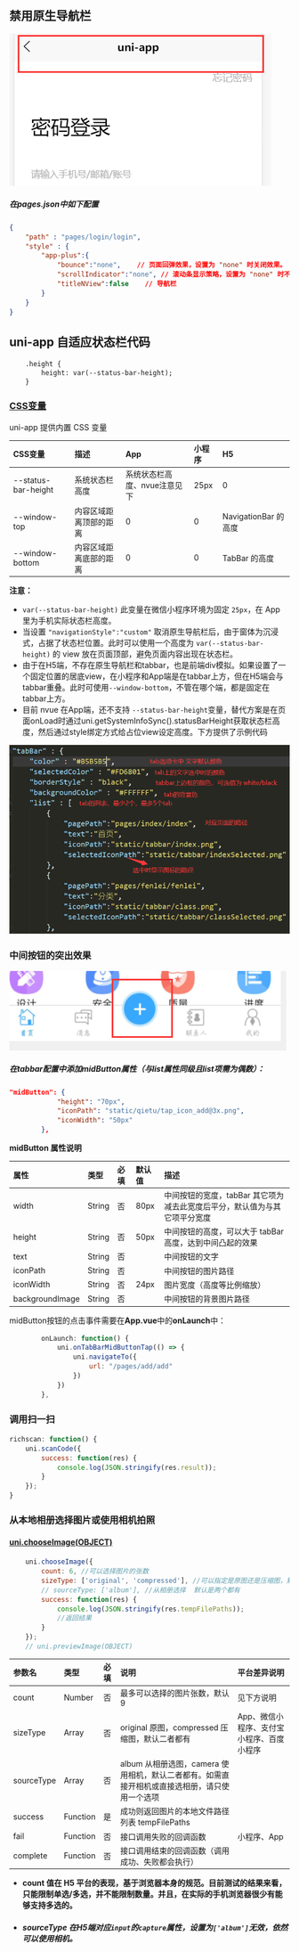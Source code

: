 ## 禁用原生导航栏

![image-20200217105215560](..\image\image-20200217105215560.png)

##### 在pages.json中如下配置

```json
{
    "path" : "pages/login/login",
    "style" : {
        "app-plus":{
            "bounce":"none",    // 页面回弹效果，设置为 "none" 时关闭效果。
            "scrollIndicator":"none", // 滚动条显示策略，设置为 "none" 时不显示滚动条。
            "titleNView":false    // 导航栏 
        }
    }
}
```

## uni-app 自适应状态栏代码

```
	.height {
		height: var(--status-bar-height);
	}
```

### [CSS变量](https://uniapp.dcloud.io/frame?id=css变量)

uni-app 提供内置 CSS 变量

| CSS变量             | 描述                   | App                          | 小程序 | H5                   |
| :------------------ | :--------------------- | :--------------------------- | :----- | :------------------- |
| --status-bar-height | 系统状态栏高度         | 系统状态栏高度、nvue注意见下 | 25px   | 0                    |
| --window-top        | 内容区域距离顶部的距离 | 0                            | 0      | NavigationBar 的高度 |
| --window-bottom     | 内容区域距离底部的距离 | 0                            | 0      | TabBar 的高度        |

**注意：**

- `var(--status-bar-height)` 此变量在微信小程序环境为固定 `25px`，在 App 里为手机实际状态栏高度。
- 当设置 `"navigationStyle":"custom"` 取消原生导航栏后，由于窗体为沉浸式，占据了状态栏位置。此时可以使用一个高度为 `var(--status-bar-height)` 的 view 放在页面顶部，避免页面内容出现在状态栏。
- 由于在H5端，不存在原生导航栏和tabbar，也是前端div模拟。如果设置了一个固定位置的居底view，在小程序和App端是在tabbar上方，但在H5端会与tabbar重叠。此时可使用`--window-bottom`，不管在哪个端，都是固定在tabbar上方。
- 目前 nvue 在App端，还不支持 `--status-bar-height`变量，替代方案是在页面onLoad时通过uni.getSystemInfoSync().statusBarHeight获取状态栏高度，然后通过style绑定方式给占位view设定高度。下方提供了示例代码

![image-20200217135742914](..\image\image-20200217135742914.png)



### 中间按钮的突出效果

![image-20200218155616208](..\image\image-20200218155616208.png)

##### 在tabbar配置中添加midButton属性（与list属性同级且list项需为偶数）：

```json
"midButton": {
			"height": "70px",
			"iconPath": "static/qietu/tap_icon_add@3x.png",
			"iconWidth": "50px"
		},
```

**midButton 属性说明**

| 属性            | 类型   | 必填 | 默认值 | 描述                                                         |
| :-------------- | :----- | :--- | :----- | :----------------------------------------------------------- |
| width           | String | 否   | 80px   | 中间按钮的宽度，tabBar 其它项为减去此宽度后平分，默认值为与其它项平分宽度 |
| height          | String | 否   | 50px   | 中间按钮的高度，可以大于 tabBar 高度，达到中间凸起的效果     |
| text            | String | 否   |        | 中间按钮的文字                                               |
| iconPath        | String | 否   |        | 中间按钮的图片路径                                           |
| iconWidth       | String | 否   | 24px   | 图片宽度（高度等比例缩放）                                   |
| backgroundImage | String | 否   |        | 中间按钮的背景图片路径                                       |

midButton按钮的点击事件需要在**App.vue**中的**onLaunch**中：

```js
		onLaunch: function() {
			uni.onTabBarMidButtonTap(() => {
				uni.navigateTo({
					url: "/pages/add/add"
				})
			})
		},
```

### 调用扫一扫

```js
richscan: function() {
    uni.scanCode({
        success: function(res) {
            console.log(JSON.stringify(res.result));
        }
    });
}
```

### 从本地相册选择图片或使用相机拍照

#### [uni.chooseImage(OBJECT)](https://uniapp.dcloud.io/api/media/image?id=chooseimage)

```js
	uni.chooseImage({
        count: 6, //可以选择图片的张数
        sizeType: ['original', 'compressed'], //可以指定是原图还是压缩图，默认二者都有
        // sourceType: ['album'], //从相册选择  默认是两个都有
        success: function(res) {
        	console.log(JSON.stringify(res.tempFilePaths));
        	//返回结果
    	}
    });
    // uni.previewImage(OBJECT)
```

| 参数名     | 类型          | 必填 | 说明                                                         | 平台差异说明                              |
| :--------- | :------------ | :--- | :----------------------------------------------------------- | :---------------------------------------- |
| count      | Number        | 否   | 最多可以选择的图片张数，默认9                                | 见下方说明                                |
| sizeType   | Array<String> | 否   | original 原图，compressed 压缩图，默认二者都有               | App、微信小程序、支付宝小程序、百度小程序 |
| sourceType | Array<String> | 否   | album 从相册选图，camera 使用相机，默认二者都有。如需直接开相机或直接选相册，请只使用一个选项 |                                           |
| success    | Function      | 是   | 成功则返回图片的本地文件路径列表 tempFilePaths               |                                           |
| fail       | Function      | 否   | 接口调用失败的回调函数                                       | 小程序、App                               |
| complete   | Function      | 否   | 接口调用结束的回调函数（调用成功、失败都会执行）             |                                           |

- **count 值在 H5 平台的表现，基于浏览器本身的规范。目前测试的结果来看，只能限制单选/多选，并不能限制数量。并且，在实际的手机浏览器很少有能够支持多选的。**
- ##### sourceType 在H5端对应`input`的`capture`属性，设置为`['album']`无效，依然可以使用相机。
